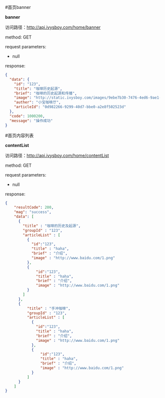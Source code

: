 #首页banner

**banner**  

访问路径：http://api.ivysboy.com/home/banner

method: GET

request parameters: 

* null

response:  

```json
{
  "data": {
    "id": "123",
    "title": "咖啡历史起源",
    "brief": "咖啡的历史起源和传播",
    "image": "http://static.ivysboy.com/images/9ebe7b30-7476-4ed6-9ae1-5fa1bafd1a55.jpg",
    "auther": "小宝咖啡厅",
    "articleId": "0d982266-9299-40d7-bbe0-a2e8f502523d"
  },
  "code": 1000200,
  "message": "操作成功"
}
```

#首页内容列表

**contentList**  

访问路径：http://api.ivysboy.com/home/contentList

method: GET

request parameters: 

* null

response:  

```json
{
    "resultCode": 200,
    "mag": "success",
    "data": [
      {
        "title" : "咖啡的历史及起源",
        "groupId" : "123",
        "articleList" : [
          {
            "id":"123",
            "title" : "haha",
            "brief" : "介绍",
            "image" : "http://www.baidu.com/1.png"
          },
          {
              "id":"123",
              "title" : "haha",
              "brief" : "介绍",
              "image" : "http://www.baidu.com/1.png"
          }
        ]
      },
      {
          "title" : "手冲咖啡",
          "groupId" : "123",
          "articleList" : [
            {
              "id":"123",
              "title" : "haha",
              "brief" : "介绍",
              "image" : "http://www.baidu.com/1.png"
            },
            {
                "id":"123",
                "title" : "haha",
                "brief" : "介绍",
                "image" : "http://www.baidu.com/1.png"
            }
          ]
      }
    ]
}
```
